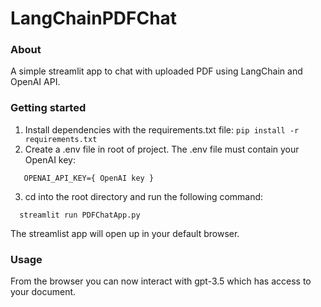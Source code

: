 # LangChainPDFChat
### About
A simple streamlit app to chat with uploaded PDF using LangChain and OpenAI API.

### Getting started 
1. Install dependencies with the requirements.txt file: ```pip install -r requirements.txt```
2. Create a .env file in root of project. The .env file must contain your OpenAI key:
```
   OPENAI_API_KEY={ OpenAI key }
```
3. cd into the root directory and run the following command:
```
  streamlit run PDFChatApp.py
```
The streamlist app will open up in your default browser.

### Usage
From the browser you can now interact with gpt-3.5 which has access to your document.



